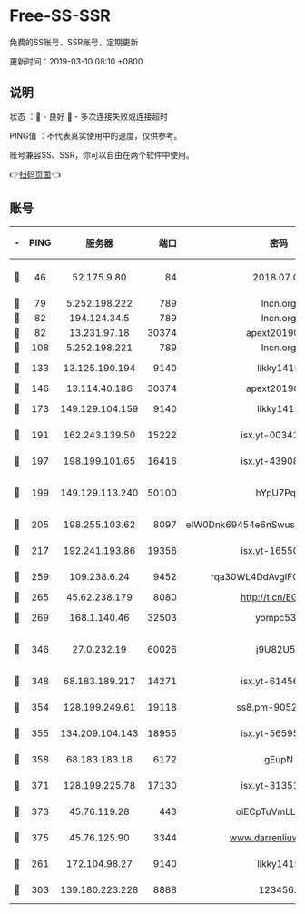 # Free-SS-SSR

免费的SS账号、SSR账号，定期更新

更新时间：2019-03-10 08:10 +0800

## 说明

状态     ：🙂 - 良好 🙁 - 多次连接失败或连接超时

PING值   ：不代表真实使用中的速度，仅供参考。

账号兼容SS、SSR，你可以自由在两个软件中使用。

👉[扫码页面](https://liesauer.github.io/Free-SS-SSR/)👈

## 账号

|-|PING|服务器|端口|密码|加密方式|区域|
|:----:|:----:|:-----:|-----:|:----:|:----:|:----:|
|🙂|46|52.175.9.80|84|2018.07.07|chacha20-ietf-poly1305|HK|
|🙂|79|5.252.198.222|789|lncn.org|rc4|JP|
|🙂|82|194.124.34.5|789|lncn.org|rc4|JP|
|🙂|82|13.231.97.18|30374|apext2019006|chacha20|JP|
|🙂|108|5.252.198.221|789|lncn.org|rc4|JP|
|🙂|133|13.125.190.194|9140|likky1415|aes-256-cfb|KR|
|🙂|146|13.114.40.186|30374|apext2019006|chacha20|JP|
|🙂|173|149.129.104.159|9140|likky1415|aes-256-cfb|HK|
|🙂|191|162.243.139.50|15222|isx.yt-00341910|aes-256-cfb|US|
|🙂|197|198.199.101.65|16416|isx.yt-43908070|aes-256-cfb|US|
|🙂|199|149.129.113.240|50100|hYpU7PqP|chacha20-ietf-poly1305|CN|
|🙂|205|198.255.103.62|8097|eIW0Dnk69454e6nSwuspv9DmS201tQ0D|aes-256-cfb|US|
|🙂|217|192.241.193.86|19356|isx.yt-16550263|aes-256-cfb|US|
|🙂|259|109.238.6.24|9452|rqa30WL4DdAvgIFG6Fs3znzTa|aes-256-cfb|FR|
|🙂|265|45.62.238.179|8080|http://t.cn/EGJIyrl|rc4-md5|CA|
|🙂|269|168.1.140.46|32503|yompc535|aes-256-cfb|AU|
|🙂|346|27.0.232.19|60026|j9U82U53|xchacha20-ietf-poly1305|HK|
|🙂|348|68.183.189.217|14271|isx.yt-61456295|aes-256-cfb|SG|
|🙂|354|128.199.249.61|19118|ss8.pm-90526305|aes-256-cfb|SG|
|🙂|355|134.209.104.143|18955|isx.yt-56595383|aes-256-cfb|SG|
|🙂|358|68.183.183.18|6172|gEupN|aes-256-cfb|SG|
|🙂|371|128.199.225.78|17130|isx.yt-31351777|aes-256-cfb|SG|
|🙂|373|45.76.119.28|443|oiECpTuVmLLxk4Ts|aes-256-cfb|AU|
|🙂|375|45.76.125.90|3344|www.darrenliuwei.com|aes-256-cfb|AU|
|🙂|261|172.104.98.27|9140|likky1415|aes-256-cfb|JP|
|🙂|303|139.180.223.228|8888|123456..|aes-256-cfb|JP|
